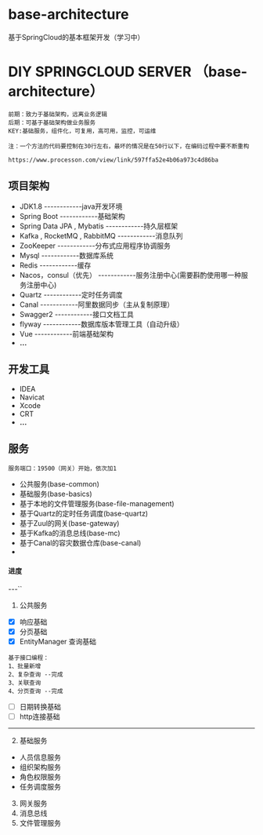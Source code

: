 # base-architecture
基于SpringCloud的基本框架开发（学习中）
# DIY SPRINGCLOUD SERVER  （base-architecture）
```
前期：致力于基础架构，远离业务逻辑
后期：可基于基础架构做业务服务
KEY:基础服务，组件化，可复用，高可用，监控，可运维

注：一个方法的代码要控制在30行左右，最坏的情况是在50行以下，在编码过程中要不断重构

https://www.processon.com/view/link/597ffa52e4b06a973c4d86ba
```

## 项目架构
- JDK1.8 ------------java开发环境
- Spring Boot ------------基础架构
- Spring Data JPA , Mybatis  ------------持久层框架
- Kafka , RocketMQ , RabbitMQ ------------消息队列
- ZooKeeper   ------------分布式应用程序协调服务
- Mysql       ------------数据库系统
- Redis       ------------缓存
- Nacos，consul（优先）      ------------服务注册中心(需要斟酌使用哪一种服务注册中心)
- Quartz      ------------定时任务调度
- Canal       ------------阿里数据同步（主从复制原理）
- Swagger2    ------------接口文档工具
- flyway      ------------数据库版本管理工具（自动升级）
- Vue         ------------前端基础架构
- **...**

## 开发工具
- IDEA
- Navicat
- Xcode
- CRT
- **...**


## 服务
```
服务端口：19500（网关）开始，依次加1
```
- 公共服务(base-common)
- 基础服务(base-basics)
- 基于本地的文件管理服务(base-file-management)
- 基于Quartz的定时任务调度(base-quartz)
- 基于Zuul的网关(base-gateway)
- 基于Kafka的消息总线(base-mc)
- 基于Canal的容灾数据仓库(base-canal)
- 

#### 进度

---``
1. 公共服务
- [x] 响应基础
- [x] 分页基础
- [x] EntityManager 查询基础

```
基于接口编程：
1、批量新增
2、复杂查询 --完成
3、关联查询 
4、分页查询 --完成
```

- [ ] 日期转换基础
- [ ] http连接基础

---
2. 基础服务
- 人员信息服务
- 组织架构服务
- 角色权限服务
- 任务调度服务
3. 网关服务
4. 消息总线
5. 文件管理服务